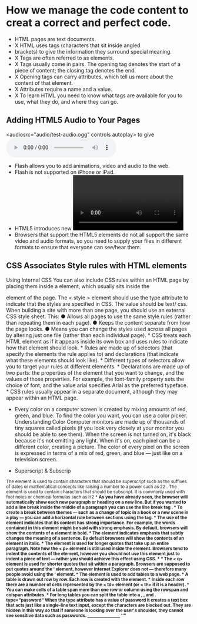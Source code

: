 # How we manage the code content to creat a correct and perfect code.
* HTML pages are text documents.
* X HTML uses tags (characters that sit inside angled
* brackets) to give the information they surround special
meaning.
* X Tags are often referred to as elements.
* X Tags usually come in pairs. The opening tag denotes
the start of a piece of content; the closing tag denotes
the end.
* X Opening tags can carry attributes, which tell us more
about the content of that element.
* X Attributes require a name and a value.
* X To learn HTML you need to know what tags are
available for you to use, what they do, and where they
can go.
## Adding HTML5 Audio to Your Pages
<audiosrc="audio/test-audio.ogg"
 controls autoplay>
 to give <audio src="audio/test-audio.ogg"
 controls autoplay>
 * Flash allows you to add animations, video and audio to
the web.
* Flash is not supported on iPhone or iPad.
* HTML5 introduces new <video> and <audio>
elements for adding video and audio to web pages, but
these are only supported in the latest browsers.
* Browsers that support the HTML5 elements do not
all support the same video and audio formats, so you
need to supply your files in different formats to ensure
that everyone can see/hear them.
## CSS Associates Style rules with HTML elements

 Using Internal CSS
You can also include CSS rules
within an HTML page by placing
them inside a <styl e> element,
which usually sits inside the
<head > element of the page.
The < style > element should use
the type attribute to indicate
that the styles are specified in
CSS. The value should be text/
css.
When building a site with more
than one page, you should use
an external CSS style sheet. This:
● Allows all pages to use the
same style rules (rather than
repeating them in each page).
● Keeps the content separate
from how the page looks.
● Means you can change the
styles used across all pages
by altering just one file
(rather than each individual
page).
 * CSS treats each HTML element as if it appears inside
its own box and uses rules to indicate how that
element should look.
* Rules are made up of selectors (that specify the
elements the rule applies to) and declarations (that
indicate what these elements should look like).
* Different types of selectors allow you to target your
rules at different elements.
* Declarations are made up of two parts: the properties
of the element that you want to change, and the values
of those properties. For example, the font-family
property sets the choice of font, and the value arial
specifies Arial as the preferred typeface.
* CSS rules usually appear in a separate document,
although they may appear within an HTML page.

* Every color on a computer screen is created by mixing amounts of red,
green, and blue. To find the color you want, you can use a color picker.
Understanding Color
Computer monitors are made
up of thousands of tiny squares
called pixels (if you look very
closely at your monitor you
should be able to see them).
When the screen is not turned
on, it's black because it's not
emitting any light. When it's
on, each pixel can be a different
color, creating a picture.
The color of every pixel on the
screen is expressed in terms of
a mix of red, green, and blue —
just like on a television screen.

* Superscript &
Subscrip
<sup >
The <su p> element is used
to contain characters that
should be superscript such
as the suffixes of dates or
mathematical concepts like
raising a number to a power such
as 22
.
<su b>
The <su b> element is used to
contain characters that should
be subscript. It is commonly
used with foot notes or chemical
formulas such as H2
* <b r />
As you have already seen, the
browser will automatically show
each new paragraph or heading
on a new line. But if you wanted
to add a line break inside the
middle of a paragraph you can
use the line break tag <b r />.
* <h r />
To create a break between
themes — such as a change of
topic in a book or a new scene
in a play — you can add a
horizontal rule between sections
using the <h r /> tag.
* <str ong>
The use of the <st rong>
element indicates that its
content has strong importance.
For example, the words
contained in this element might
be said with strong emphasis.
By default, browsers will show
the contents of a <stro ng>
element in bold.
* <e m>
The <e m> element indicates
emphasis that subtly changes
the meaning of a sentence.
By default browsers will show
the contents of an <e m> element
in italic.
* <bloc kquote>
The <bloc kquote> element is
used for longer quotes that take
up an entire paragraph. Note
how the < p> element is still
used inside the <block quote>
element.
Browsers tend to indent the
contents of the <block quote>
element, however you should not
use this element just to indent a
piece of text — rather you should
achieve this effect using CSS. 
* <q >
The < q> element is used for
shorter quotes that sit within
a paragraph. Browsers are
supposed to put quotes around
the <q > element, however
Internet Explorer does not —
therefore many people avoid
using the <q > element.
* The <tabl e> element is used to add tables to a web
page.
* A table is drawn out row by row. Each row is created
with the <tr > element.
* Inside each row there are a number of cells
represented by the < td> element (or < th> if it is a
header).
* You can make cells of a table span more than one row
or column using the rowspan and colspan attributes.
* For long tables you can split the table into a <th ead>,
<t body>, and <tf oot>.
<in put>
type="password"
When the type attribute has
a value of password it creates
a text box that acts just like a
single-line text input, except
the characters are blocked out.
They are hidden in this way so
that if someone is looking over
the user's shoulder, they cannot
see sensitive data such as
passwords.
________________